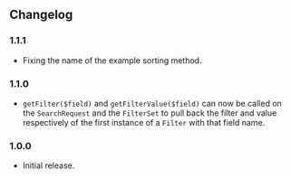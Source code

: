 ## Changelog

### 1.1.1
- Fixing the name of the example sorting method.

### 1.1.0
- `getFilter($field)` and `getFilterValue($field)` can now be called on the `SearchRequest` and the `FilterSet` to pull back the filter and value respectively of the first instance of a `Filter` with that field name.

### 1.0.0
- Initial release.